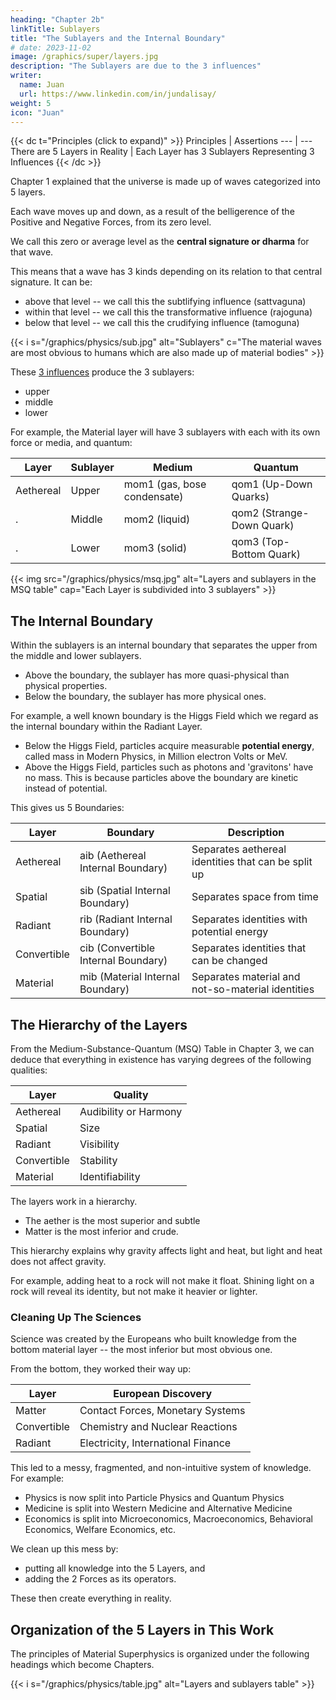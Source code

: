 ```yaml
---
heading: "Chapter 2b"
linkTitle: Sublayers
title: "The Sublayers and the Internal Boundary"
# date: 2023-11-02
image: /graphics/super/layers.jpg
description: "The Sublayers are due to the 3 influences"
writer:
  name: Juan
  url: https://www.linkedin.com/in/jundalisay/
weight: 5
icon: "Juan"
---
```



{{< dc t="Principles (click to expand)" >}}
Principles | Assertions
--- | ---
There are 5 Layers in Reality | Each Layer has 3 Sublayers Representing 3 Influences 
{{< /dc >}}


Chapter 1 explained that the universe is made up of waves categorized into 5 layers. 

Each wave moves up and down, as a result of the belligerence of the Positive and Negative Forces, from its zero level.

We call this zero or average level as the **central signature or dharma** for that wave.

This means that a wave has 3 kinds depending on its relation to that central signature. It can be:
- above that level -- we call this the subtlifying influence (sattvaguna)
- within that level -- we call this the transformative influence (rajoguna)
- below that level -- we call this the crudifying influence (tamoguna)

{{< i s="/graphics/physics/sub.jpg" alt="Sublayers" c="The material waves are most obvious to humans which are also made up of material bodies" >}}

These [3 influences](/superphysics/principles/chapter-06b/) produce the 3 sublayers:
- upper
- middle
- lower


For example, the Material layer will have 3 sublayers with each with its own force or media, and quantum:

Layer | Sublayer | Medium | Quantum
--- | --- | --- | ---
Aethereal | Upper | mom1 (gas, bose condensate) | qom1 (Up-Down Quarks)
. | Middle | mom2 (liquid) |  qom2 (Strange-Down Quark)
. | Lower | mom3 (solid) | qom3 (Top-Bottom Quark)


{{< img src="/graphics/physics/msq.jpg" alt="Layers and sublayers in the MSQ table" cap="Each Layer is subdivided into 3 sublayers" >}}


## The Internal Boundary

Within the sublayers is an internal boundary that separates the upper from the middle and lower sublayers. 

- Above the boundary, the sublayer has more quasi-physical than physical properties. 
- Below the boundary, the sublayer has more physical ones. 

For example, a well known boundary is the Higgs Field which we regard as the internal boundary within the Radiant Layer.

- Below the Higgs Field, particles acquire measurable **potential energy**, called mass in Modern Physics, in Million electron Volts or MeV.  
- Above the Higgs Field, particles such as photons and 'gravitons' have no mass. This is because particles above the boundary are kinetic instead of potential. 


This gives us 5 Boundaries:

Layer | Boundary | Description
--- | --- | ---
Aethereal | aib (Aethereal Internal Boundary) | Separates aethereal identities that can be split up
Spatial | sib (Spatial Internal Boundary) | Separates space from time 
Radiant | rib (Radiant Internal Boundary) | Separates identities with potential energy
Convertible | cib (Convertible Internal Boundary) | Separates identities that can be changed 
Material | mib (Material Internal Boundary) | Separates material and not-so-material identities

<!-- identities with can be further split up (manifesting as splitting up)  that can be split up by antimatter -->
<!-- 
Energy and the 2 Forces manifest via Media differently in the 5 layers and each of the sublayers.

Sublayer | Quantum | Media | 2 Forces
--- | --- | --- | ---
Upper Aethereal | Mind  | Sound | Existence or Nonexistence
Middle Aethereal | Qoa (Idea) | Sound | Consonance or Dissonance
Lower Aethereal | Thought | Sound | Consonance or Dissonance
Upper Spatial | Metaphysical Spacetime (Multiverses) |  |  
Middle Spatial | Galactic Qost | Universe | Fast or slow
Lower Spatial | Qost | Space and time within a universe | Gravity or Anti-gravity
Upper Radiant | Muon | Mor1 (Infrared) | Bright or Dark
Middle Radiant | Electron | Mor2 (Visible Light) | Energetic or non-energetic
Lower Radiant | Tau | Mor3 (UV Light) | Magnetic or Nonmagnetic
Upper Convertible | Z Boson |  |  
Middle Convertible | W- Boson | Radioactivity | Persistence or Decay
Lower Convertible | W+ Boson |  | 
Upper Material | Up Quark | Gas | Persistence | Blue Charge
Middle Material | Down Quark | Liquid | Persistence | Green Charge
Lower Material | Strange Quark | Solid | Persistence | Red Charge
 -->

<!-- Layer | Energy | Manifestation
--- | --- | ---
Upper Aethereal | Strength of idea or feeling | 
Lower Aethereal | Strength of idea or feeling | Sound
Upper Spatial | Strength of a vortex (black hole) | Gravity
Lower Spatial | Strength of a vortex (black hole) | Gravity
Upper Radiant | Energy in a photon or electron | Heat and Light
Lower Radiant | Energy in a photon or electron | Heat and Light
Upper Convertible | Energy in a W Z boson | Stability
Convertible | Energy in a W Z boson | Stability
Material | Energy in an atomic nucleus | Identity -->


## The Hierarchy of the Layers

From the Medium-Substance-Quantum (MSQ) Table in Chapter 3, we can deduce that everything in existence has varying degrees of the following qualities:

Layer | Quality
--- | --- 
Aethereal | Audibility or Harmony 
Spatial | Size
Radiant | Visibility
Convertible | Stability
Material | Identifiability


The layers work in a hierarchy.
- The aether is the most superior and subtle
- Matter is the most inferior and crude. 

This hierarchy explains why gravity affects light and heat, but light and heat does not affect gravity. 

For example, adding heat to a rock will not make it float. Shining light on a rock will reveal its identity, but not make it heavier or lighter.

<!-- In Social Superphysics, this is why those who know the 5 Layers (or 5 Elements) tend to be non-democratic. This is because, in order to full utilize or maximize the benefits of Nature's hierarchy, wild democracy has to be stamped out. This increases the chances for 'Golden Ages' in a civilization.

In Bio Superphysics, this hierarchy principle manifests as Homeopathy or Chinese medicine having less bad side effects than Western Medicine.  -->


### Cleaning Up The Sciences

Science was created by the Europeans who built knowledge from the bottom material layer -- the most inferior but most obvious one. 

From the bottom, they worked their way up:

Layer | European Discovery
--- | ---
Matter | Contact Forces, Monetary Systems
Convertible | Chemistry and Nuclear Reactions
Radiant | Electricity, International Finance


This led to a messy, fragmented, and non-intuitive system of knowledge. For example:
- Physics is now split into Particle Physics and Quantum Physics
- Medicine is split into Western Medicine and Alternative Medicine 
- Economics is split into Microeconomics, Macroeconomics, Behavioral Economics, Welfare Economics, etc. 

We clean up this mess by:
- putting all knowledge into the 5 Layers, and
- adding the 2 Forces as its operators.

These then create everything in reality.



## Organization of the 5 Layers in This Work

The principles of Material Superphysics is organized under the following headings which become Chapters.


{{< i s="/graphics/physics/table.jpg" alt="Layers and sublayers table" >}}
<!-- Topic | Aether | Spatial 
--- |  --- | --- 
1 Intro | |
2 Sublayers | |
3a Medium | unconscious | timespace
3b | subconscious | aetherspace
3c | conscious | spacetime
4a Substance | mind | time
4b | feeling | blackhole
4c | idea | space
5a Quantum | subtlifying | galactic
5b | transformative | stellar
5c | crudifying | material
6 Signature | perception-time | timespace 
7 Territory |  |  
8 Vortex | unite divide | clockwise anti
9 Relationality | Attraction-Repulsion | 'General Relationality' | 
10 Upper | unconscious | dark energy
11 Mid | subconscious | dark matter | wave (zeeman) | qoc2 detection  | liquid 
12 Lower | conscious | gravity | particle | qoc3 detection  | solid
13 Technologies | Artificial Sentience, Sonic Fire Suppression | Levitation, Teleportation, Fusion, Fission Retardant, Non-Abrasive Precision Fabrication 


Topic | Radiant | Convertible | Material 
--- | --- | --- | --- 
1 | | | 
2 | | | 
3a | photon  | w boson | pion 
3b | heat | w boson | kaon
3c | virtual photon | z boson | eta
4a | fire | neutron | proton
5a | electron | e-neutrino | up-down
5b | muon | t-neutrino | strange-charm
5c | tau | m-neutrino | top-bottom
6 |  |  |
7 |  |  |
8 | male-female | react-nonreact | matter-anti
9 | Electromagnetism 'Special Relationality' | Feynman Diagrams | Contact Forces
10 | carrier | qoc1 detection | gas
11 | carrier | qoc2 detection | liquid
12 | carrier | qoc3 detection | solid
13 | Crystal Computers, Room Temperature Superconductors | Neutrino Disease Detectors | Stronger Materials   -->

<!-- Low-High Probability -->
